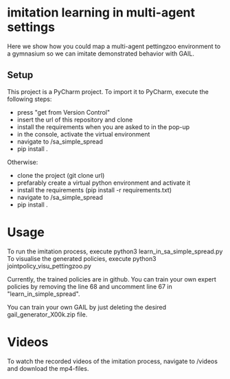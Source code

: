 # imitation learning in multi-agent settings
Here we show how you could map a multi-agent pettingzoo environment to a gymnasium so we can imitate demonstrated behavior with GAIL.

## Setup
This project is a PyCharm project. To import it to PyCharm, execute the following steps:
- press "get from Version Control"
- insert the url of this repository and clone
- install the requirements when you are asked to in the pop-up
- in the console, activate the virtual environment
- navigate to /sa_simple_spread
- pip install .

Otherwise: 
  - clone the project (git clone url)
  - prefarably create a virtual python environment and activate it
  - install the requirements (pip install -r requirements.txt)
  - navigate to /sa_simple_spread
  - pip install .

# Usage

To run the imitation process, execute python3 learn_in_sa_simple_spread.py
To visualise the generated policies, execute python3 jointpolicy_visu_pettingzoo.py

Currently, the trained policies are in github. You can train your own expert policies by 
removing the line 68 and uncomment line 67 in "learn_in_simple_spread". 

You can train your own GAIL by just deleting the desired gail_generator_X00k.zip file.

# Videos
To watch the recorded videos of the imitation process, navigate to /videos and download the mp4-files.  
